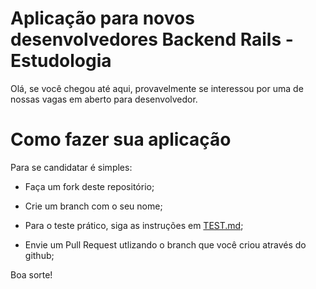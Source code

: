 # Aplicação para novos desenvolvedores Backend Rails - Estudologia

Olá, se você chegou até aqui, provavelmente se interessou por uma de nossas vagas em aberto para desenvolvedor.


# Como fazer sua aplicação
Para se candidatar é simples:

+ Faça um fork deste repositório;

+ Crie um branch com o seu nome;

+ Para o teste prático, siga as instruções em [TEST.md](TEST.md);

+ Envie um Pull Request utlizando o branch que você criou através do github;

Boa sorte!
